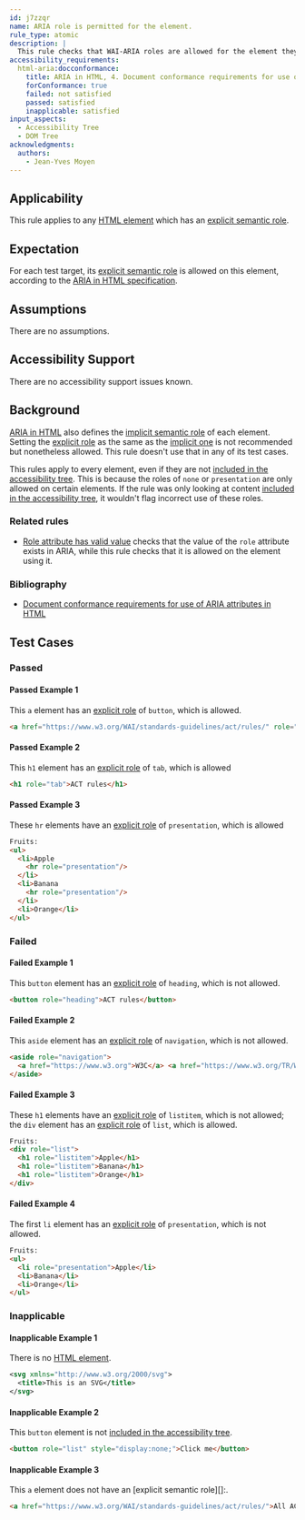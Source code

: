 ```yaml
---
id: j7zzqr
name: ARIA role is permitted for the element.
rule_type: atomic
description: |
  This rule checks that WAI-ARIA roles are allowed for the element they are specified on.
accessibility_requirements:
  html-aria:docconformance:
    title: ARIA in HTML, 4. Document conformance requirements for use of ARIA attributes in HTML
    forConformance: true
    failed: not satisfied
    passed: satisfied
    inapplicable: satisfied
input_aspects:
  - Accessibility Tree
  - DOM Tree
acknowledgments:
  authors:
    - Jean-Yves Moyen
---
```


## Applicability

This rule applies to any [HTML element][namespaced element] which has an [explicit semantic role][explicit role].

## Expectation

For each test target, its [explicit semantic role][explicit role] is allowed on this element, according to the [ARIA in HTML specification][aria in html document conformance].

## Assumptions

There are no assumptions.

## Accessibility Support

There are no accessibility support issues known.

## Background

[ARIA in HTML][aria in html document conformance] also defines the [implicit semantic role][implicit role] of each element. Setting the [explicit role][] as the same as the [implicit one][implicit role] is not recommended but nonetheless allowed. This rule doesn't use that in any of its test cases.

This rules apply to every element, even if they are not [included in the accessibility tree][]. This is because the roles of `none` or `presentation` are only allowed on certain elements. If the rule was only looking at content [included in the accessibility tree][], it wouldn't flag incorrect use of these roles. 

### Related rules

- [Role attribute has valid value](https://www.w3.org/WAI/standards-guidelines/act/rules/674b10/proposed/) checks that the value of the `role` attribute exists in ARIA, while this rule checks that it is allowed on the element using it.

### Bibliography

- [Document conformance requirements for use of ARIA attributes in HTML](https://www.w3.org/TR/html-aria/#docconformance)

## Test Cases

### Passed

#### Passed Example 1

This `a` element has an [explicit role][] of `button`, which is allowed.

```html
<a href="https://www.w3.org/WAI/standards-guidelines/act/rules/" role="button">All ACT rules</a>
```

#### Passed Example 2

This `h1` element has an [explicit role][] of `tab`, which is allowed

```html
<h1 role="tab">ACT rules</h1>
```

#### Passed Example 3

These `hr` elements have an [explicit role][] of `presentation`, which is allowed

```html
Fruits:
<ul>
  <li>Apple
    <hr role="presentation"/>
  </li>
  <li>Banana
    <hr role="presentation"/>
  </li>
  <li>Orange</li>
</ul>
```

### Failed

#### Failed Example 1

This `button` element has an [explicit role][] of `heading`, which is not allowed.

```html
<button role="heading">ACT rules</button>
```

#### Failed Example 2

This `aside` element has an [explicit role][] of `navigation`, which is not allowed.

```html
<aside role="navigation">
  <a href="https://www.w3.org">W3C</a> <a href="https://www.w3.org/TR/WCAG21/">WCAG 2.1</a> <a href="https://www.w3.org/WAI/standards-guidelines/act/rules/"> ACT rules</a>
</aside>
```

#### Failed Example 3 

These `h1` elements have an [explicit role][] of `listitem`, which is not allowed; the `div` element has an [explicit role][] of `list`, which is allowed.

```html
Fruits:
<div role="list">
  <h1 role="listitem">Apple</h1>
  <h1 role="listitem">Banana</h1>
  <h1 role="listitem">Orange</h1>
</div>
```

#### Failed Example 4

The first `li` element has an [explicit role][] of `presentation`, which is not allowed.

```html
Fruits:
<ul>
  <li role="presentation">Apple</li>
  <li>Banana</li>
  <li>Orange</li>
</ul>
```

### Inapplicable

#### Inapplicable Example 1

There is no [HTML element][namespaced element].

```svg
<svg xmlns="http://www.w3.org/2000/svg">
  <title>This is an SVG</title>
</svg>
```

#### Inapplicable Example 2

This `button` element is not [included in the accessibility tree][].

```html
<button role="list" style="display:none;">Click me</button>
```

#### Inapplicable Example 3

This `a` element does not have an [explicit semantic role][]:.

```html
<a href="https://www.w3.org/WAI/standards-guidelines/act/rules/">All ACT rules</a>
```

[aria in html document conformance]: https://www.w3.org/TR/html-aria/#docconformance 'ARIA is HTML, Document conformance requirements for use of ARIA attributes in HTML'
[explicit role]: #explicit-role 'Definition of Explicit Role'
[implicit role]: #implicit-role 'Definition of Implicit Role'
[included in the accessibility tree]: #included-in-the-accessibility-tree 'Definition of Included in the Accessibility Tree'
[namespaced element]: #namespaced-element 'Definition of Namespaced Element'
